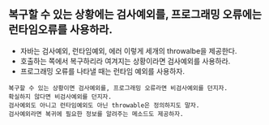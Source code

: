 ## 복구할 수 있는 상황에는 검사예외를, 프로그래밍 오류에는 런타임오류를 사용하라.
  - 자바는 검사예외, 런타임예외, 에러 이렇게 세개의 throwalbe을 제공한다.
  - 호출하는 쪽에서 복구하리라 여겨지는 상황이라면 검사예외를 사용하라.
  - 프로그래밍 오류를 나타낼 때는 런타임 예외를 사용하자.

```
복구할 수 있는 상황이면 검사예외를, 프로그래밍 오류라면 비검사예외를 던지자.
확실하지 않다면 비검사예외를 던지자.
검사예외도 아니고 런타임예외도 아닌 throwable은 정의하지도 말자.
검사예외라면 복귀에 필요한 정보를 알려주는 메소드도 제공하자.
```
